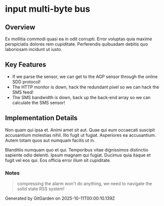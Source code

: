 # input multi-byte bus

## Overview
Ex mollitia commodi quasi ea in odit corrupti. Error voluptas quia maxime perspiciatis dolores rem cupiditate. Perferendis quibusdam debitis quo laboriosam incidunt ut iusto.

## Key Features
- If we parse the sensor, we can get to the AGP sensor through the online SDD protocol!
- The HTTP monitor is down, hack the redundant pixel so we can hack the SMS feed!
- The SMS bandwidth is down, back up the back-end array so we can calculate the SMS sensor!

## Implementation Details
Non quam qui ipsa et. Animi amet sit aut. Quae qui eum occaecati suscipit accusantium molestias nihil. Illo fugit ut fugiat. Asperiores ea accusantium. Autem totam quos aut numquam facilis ut in.
 Blanditiis numquam quo et qui. Temporibus vitae dignissimos distinctio sapiente odio deleniti. Ipsum magnam qui fugiat. Ducimus quia itaque et fugit vel eos qui. Eos officia error illum sit cupiditate.

### Notes
> compressing the alarm won't do anything, we need to navigate the solid state RSS system!

Generated by GitGarden on 2025-10-11T00:00:10.139Z